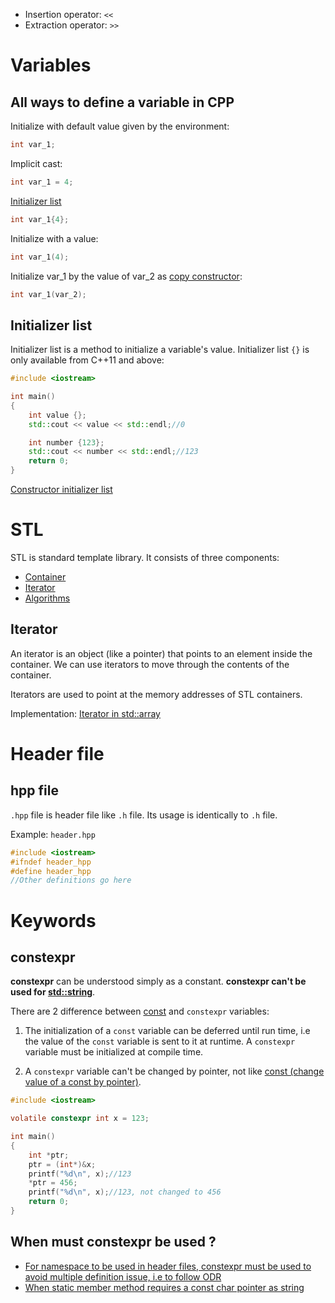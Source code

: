 * Insertion operator: ``<<``
* Extraction operator: ``>>``
# Variables

## All ways to define a variable in CPP

Initialize with default value given by the environment:
```cpp
int var_1;
```
Implicit cast:
```cpp
int var_1 = 4;
```
[Initializer list](#initializer-list)
```cpp
int var_1{4};
```
Initialize with a value:
```cpp
int var_1(4);
```
Initialize var_1 by the value of var_2 as [copy constructor](https://github.com/TranPhucVinh/Cplusplus/blob/master/Object-oriented%20programming/Constructor%20and%20destructor/Constructor.md#copy-constructor):
```cpp
int var_1(var_2);
```
## Initializer list

Initializer list is a method to initialize a variable's value. Initializer list ``{}`` is only available from C++11 and above:

```cpp
#include <iostream>

int main()
{
    int value {};
    std::cout << value << std::endl;//0

	int number {123};
    std::cout << number << std::endl;//123
    return 0;
}
```
[Constructor initializer list](https://github.com/TranPhucVinh/Cplusplus/blob/master/Object-oriented%20programming/Constructor%20and%20destructor/Constructor.md#constructor-initializer-list)
# STL
STL is standard template library. It consists of three components:
* [Container](https://github.com/TranPhucVinh/Cplusplus/blob/master/Data%20structure/README.md#container)
* [Iterator](#interator)
* [Algorithms](https://github.com/TranPhucVinh/Cplusplus/tree/master/Algorithms)
## Iterator

An iterator is an object (like a pointer) that points to an element inside the container. We can use iterators to move through the contents of the container. 

Iterators are used to point at the memory addresses of STL containers.

Implementation: [Iterator in std::array](https://github.com/TranPhucVinh/Cplusplus/blob/master/Data%20structure/Array.md#iterator-in-stdarray)

# Header file

## hpp file

``.hpp`` file is header file like ``.h`` file. Its usage is identically to ``.h`` file.

Example: ``header.hpp``

```h
#include <iostream>
#ifndef header_hpp
#define header_hpp
//Other definitions go here
```

# Keywords

## constexpr

**constexpr** can be understood simply as a constant. **constexpr can't be used for [std::string](https://github.com/TranPhucVinh/Cplusplus/blob/master/Data%20structure/String/README.md#stdstring)**.

There are 2 difference between [const](https://github.com/TranPhucVinh/C/blob/master/Introduction/Keywords/README.md#const) and ``constexpr`` variables:

1. The initialization of a ``const`` variable can be deferred until run time, i.e the value of the ``const`` variable is sent to it at runtime. A ``constexpr`` variable must be initialized at compile time.

2. A ``constexpr`` variable can't be changed by pointer, not like [const (change value of a const by pointer)](https://github.com/TranPhucVinh/C/blob/master/Physical%20layer/Memory/Pointer/Implementations.md#change-value-of-a-variable-with-pointer).

```c
#include <iostream>

volatile constexpr int x = 123;

int main()
{
	int *ptr;
	ptr = (int*)&x;
	printf("%d\n", x);//123
	*ptr = 456;
	printf("%d\n", x);//123, not changed to 456
	return 0;
}
```
## When must constexpr be used ?

* [For namespace to be used in header files, constexpr must be used to avoid multiple definition issue, i.e to follow ODR](https://github.com/TranPhucVinh/Cplusplus/blob/master/Introduction/Function/Namespace.md#namespace-in-header-file)
* [When static member method requires a const char pointer as string](https://github.com/TranPhucVinh/Cplusplus/blob/master/Object-oriented%20programming/Method%20of%20class.md#static-member-methods)
